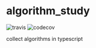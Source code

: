 # algorithm_study

![travis](https://img.shields.io/travis/com/gongbaodd/algorithm_study?style=flat-square)
![codecov](https://img.shields.io/codecov/c/github/gongbaodd/algorithm_study?style=flat-square)

collect algorithms in typescript

